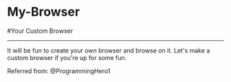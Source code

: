 # My-Browser
#Your Custom Browser
__________________________________________________________________________________________________________________
It will be fun to create your own browser and browse on it. Let's make a custom browser if you're up for some fun.

Referred from: @ProgrammingHero1
